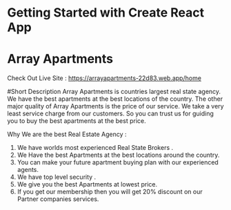 # Getting Started with Create React App

# Array Apartments

Check Out Live Site : https://arrayapartments-22d83.web.app/home

#Short Description
Array Apartments is countries largest real state agency. We have the best apartments at the best locations of the country.
The other major quality of Array Apartments is the price of our service. We take a very least service charge from our customers. So you can trust us for guiding you to buy the best apartments at the best price.

Why We are the best Real Estate Agency :

1. We have worlds most experienced Real State Brokers .
2. We Have the best Apartments at the best locations around the country.
3. You can make your future apartment buying plan with our experienced agents.
4. We have top level security .
5. We give you the best Apartments at lowest price.
6. If you get our membership then you will get 20% discount on our Partner companies services.

